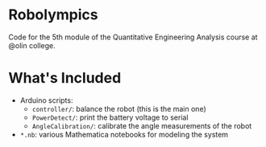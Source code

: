 # Robolympics

Code for the 5th module of the Quantitative Engineering Analysis course at @olin college.

# What's Included

- Arduino scripts:
  - `controller/`: balance the robot (this is the main one)
  - `PowerDetect/`: print the battery voltage to serial
  - `AngleCalibration/`: calibrate the angle measurements of the robot
- `*.nb`: various Mathematica notebooks for modeling the system